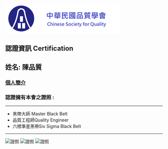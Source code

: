 ![logo](myLogo2.png)
##  認證資訊 Certification
## 姓名: 陳品質  
### [個人簡介](aboutme/README.md)
### 認證擁有本會之證照 :
---
* 黑帶大師 Master Black Belt
* 品質工程師Quality Engineer
* 六標準差黑帶Six Sigma Black Belt
---
![證照](證照1.jpg)
![證照](證照2.jpg)
![證照](證照3.jpg)

